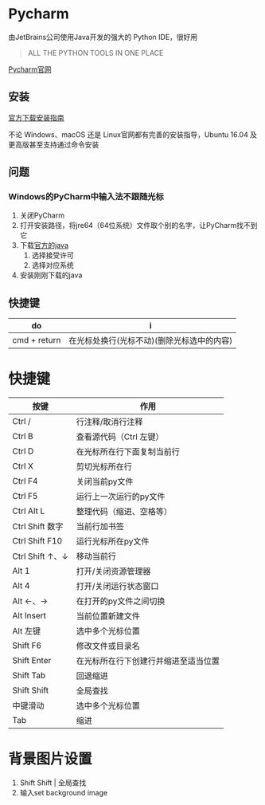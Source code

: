 # Pycharm

由JetBrains公司使用Java开发的强大的 Python IDE，很好用

> ALL THE PYTHON TOOLS IN ONE PLACE

[Pycharm官网](https://www.jetbrains.com/pycharm/)

## 安装

[官方下载安装指南](https://www.jetbrains.com/pycharm/download/)

不论 Windows、macOS 还是 Linux官网都有完善的安装指导，Ubuntu 16.04 及更高版甚至支持通过命令安装

## 问题

### Windows的PyCharm中输入法不跟随光标

1. 关闭PyCharm
2. 打开安装路径，将jre64（64位系统）文件取个别的名字，让PyCharm找不到它
3. 下载[官方的java](https://www.oracle.com/technetwork/java/javase/downloads/jre8-downloads-2133155.html)
    1. 选择接受许可
    2. 选择对应系统
4. 安装刚刚下载的java

## 快捷键

do | i
-|-
cmd + return | 在光标处换行(光标不动)(删除光标选中的内容)



# 快捷键
按键 | 作用
-|-
Ctrl /   | 行注释/取消行注释
Ctrl B | 查看源代码（Ctrl 左键）
Ctrl D | 在光标所在行下面复制当前行
Ctrl X | 剪切光标所在行
Ctrl F4 | 关闭当前py文件
Ctrl F5 | 运行上一次运行的py文件
Ctrl Alt L | 整理代码（缩进、空格等）
Ctrl Shift 数字 | 当前行加书签
Ctrl Shift F10 | 运行光标所在py文件
Ctrl Shift ↑、↓ | 移动当前行
Alt 1 | 打开/关闭资源管理器
Alt 4 | 打开/关闭运行状态窗口
Alt ←、→ | 在打开的py文件之间切换
Alt Insert | 当前位置新建文件
Alt 左键 | 选中多个光标位置
Shift F6 | 修改文件或目录名
Shift Enter | 在光标所在行下创建行并缩进至适当位置
Shift Tab | 回退缩进
Shift Shift | 全局查找
中键滑动 | 选中多个光标位置
Tab | 缩进

# 背景图片设置
1. Shift Shift | 全局查找
2. 输入set background image
